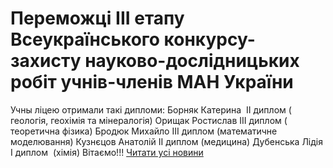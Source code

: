 # Переможці ІІІ етапу Всеукраїнського конкурсу-захисту науково-дослідницьких робіт учнів-членів МАН України
Учны ліцею отримали такі дипломи:
Борняк Катерина  ІІ диплом ( геологія, геохімія та мінералогія)
Орищак Ростислав ІІІ диплом ( теоретична фізика)
Бродюк Михайло ІІІ диплом (математичне моделювання)
Кузнєцов Анатолій ІІ диплом (медицина)
Дубенська Лідія І диплом  (хімія)
Вітаємо!!!
[Читати усі новини](/news)

